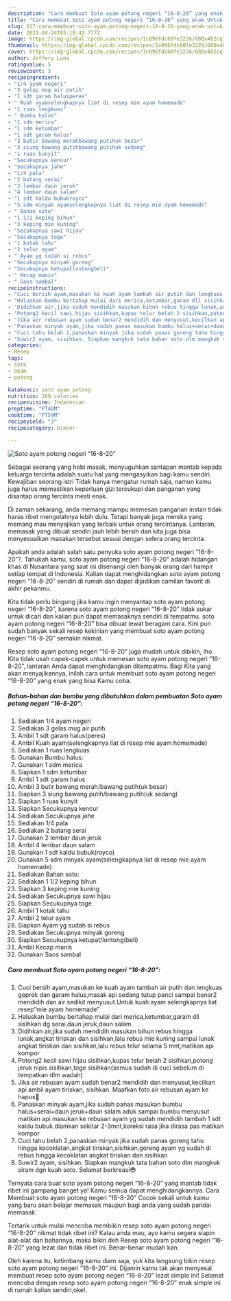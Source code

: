 ```yaml
---
description: "Cara membuat Soto ayam potong negeri “16-8-20” yang enak Untuk Jualan"
title: "Cara membuat Soto ayam potong negeri “16-8-20” yang enak Untuk Jualan"
slug: 517-cara-membuat-soto-ayam-potong-negeri-16-8-20-yang-enak-untuk-jualan
date: 2021-04-24T05:19:43.777Z
image: https://img-global.cpcdn.com/recipes/1c096fdc60fe3226/680x482cq70/soto-ayam-potong-negeri-16-8-20-foto-resep-utama.jpg
thumbnail: https://img-global.cpcdn.com/recipes/1c096fdc60fe3226/680x482cq70/soto-ayam-potong-negeri-16-8-20-foto-resep-utama.jpg
cover: https://img-global.cpcdn.com/recipes/1c096fdc60fe3226/680x482cq70/soto-ayam-potong-negeri-16-8-20-foto-resep-utama.jpg
author: Jeffery Luna
ratingvalue: 5
reviewcount: 3
recipeingredient:
- "1/4 ayam negeri"
- "3 gelas mug air putih"
- "1 sdt garam halusperes"
- " Kuah ayamselengkapnya liat di resep mie ayam homemade"
- "1 ruas lengkuas"
- " Bumbu halus"
- "1 sdm merica"
- "1 sdm ketumbar"
- "1 sdt garam halus"
- "3 butir bawang merahbawang putihuk besar"
- "3 siung bawang putihbawang putihuk sedang"
- "1 ruas kunyit"
- "Secukupnya kencur"
- "Secukupnya jahe"
- "1/4 pala"
- "2 batang serai"
- "2 lembar daun jeruk"
- "4 lembar daun salam"
- "1 sdt kaldu bubukroyco"
- "5 sdm minyak ayamselengkapnya liat di resep mie ayam homemade"
- " Bahan soto"
- "1 1/2 keping bihun"
- "3 keping mie kuning"
- "Secukupnya sawi hijau"
- "Secukupnya toge"
- "1 kotak tahu"
- "2 telur ayam"
- " Ayam yg sudah si rebus"
- "Secukupnya minyak goreng"
- "Secukupnya ketupatlontongbeli"
- " Kecap manis"
- " Saos sambal"
recipeinstructions:
- "Cuci bersih ayam,masukan ke kuah ayam tambah air putih dan lengkuas geprek dan garam halus,masak api sedang tutup panci sampai benar2 mendidih dan air sedikit menyusut.Untuk kuah ayam selengkapnya liat resep”mie ayam homemade”"
- "Haluskan bumbu bertahap mulai dari merica,ketumbar,garam dll sisihkan dg serai,daun jeruk,daun salam"
- "Didihkan air,jika sudah mendidih masukan bihun rebus hingga lunak,angkat tiriskan dan sisihkan,lalu rebus mie kuning sampai lunak angkat tiriskan dan sisihkan,lalu rebus telur selama 5 mnt,matikan api kompor"
- "Potong2 kecil sawi hijau sisihkan,kupas telur belah 2 sisihkan,potong jeruk nipis sisihkan,toge sisihkan(semua sudah di cuci sebelum di tempatkan dlm wadah)"
- "Jika air rebusan ayam sudah benar2 mendidih dan menyusut,kecilkan api ambil ayam tiriskan, sisihkan. Maafkan foto air rebusan ayam ke hapus🙁"
- "Panaskan minyak ayam,jika sudah panas masukan bumbu halus+serai+daun jeruk+daun salam aduk sampai bumbu menyusut matikan api masukan ke rebusan ayam yg sudah mendidih tambah 1 sdt kaldu bubuk diamkan sekitar 2-3mnt,koreksi rasa jika dirasa pas matikan kompor"
- "Cuci tahu belah 2,panaskan minyak jika sudah panas goreng tahu hingga kecoklatan,angkat tiriskan,sisihkan,goreng ayam yg sudah di rebus hingga kecoklatan angkat tiriskan dan sisihkan"
- "Suwir2 ayam, sisihkan. Siapkan mangkuk tata bahan soto dlm mangkuk siram dgn kuah soto. Selamat berkreasi😎"
categories:
- Resep
tags:
- soto
- ayam
- potong

katakunci: soto ayam potong 
nutrition: 269 calories
recipecuisine: Indonesian
preptime: "PT40M"
cooktime: "PT59M"
recipeyield: "3"
recipecategory: Dinner

---
```



![Soto ayam potong negeri “16-8-20”](https://img-global.cpcdn.com/recipes/1c096fdc60fe3226/680x482cq70/soto-ayam-potong-negeri-16-8-20-foto-resep-utama.jpg)

Sebagai seorang yang hobi masak, menyuguhkan santapan mantab kepada keluarga tercinta adalah suatu hal yang mengasyikan bagi kamu sendiri. Kewajiban seorang istri Tidak hanya mengatur rumah saja, namun kamu juga harus memastikan keperluan gizi tercukupi dan panganan yang disantap orang tercinta mesti enak.

Di zaman  sekarang, anda memang mampu memesan panganan instan tidak harus ribet mengolahnya lebih dulu. Tetapi banyak juga mereka yang memang mau menyajikan yang terbaik untuk orang tercintanya. Lantaran, memasak yang dibuat sendiri jauh lebih bersih dan kita juga bisa menyesuaikan masakan tersebut sesuai dengan selera orang tercinta. 



Apakah anda adalah salah satu penyuka soto ayam potong negeri “16-8-20”?. Tahukah kamu, soto ayam potong negeri “16-8-20” adalah hidangan khas di Nusantara yang saat ini disenangi oleh banyak orang dari hampir setiap tempat di Indonesia. Kalian dapat menghidangkan soto ayam potong negeri “16-8-20” sendiri di rumah dan dapat dijadikan camilan favorit di akhir pekanmu.

Kita tidak perlu bingung jika kamu ingin menyantap soto ayam potong negeri “16-8-20”, karena soto ayam potong negeri “16-8-20” tidak sukar untuk dicari dan kalian pun dapat memasaknya sendiri di tempatmu. soto ayam potong negeri “16-8-20” bisa dibuat lewat beragam cara. Kini pun sudah banyak sekali resep kekinian yang membuat soto ayam potong negeri “16-8-20” semakin nikmat.

Resep soto ayam potong negeri “16-8-20” juga mudah untuk dibikin, lho. Kita tidak usah capek-capek untuk memesan soto ayam potong negeri “16-8-20”, lantaran Anda dapat menghidangkan ditempatmu. Bagi Kita yang akan menyajikannya, inilah cara untuk membuat soto ayam potong negeri “16-8-20” yang enak yang bisa Kamu coba.

<!--inarticleads1-->

##### Bahan-bahan dan bumbu yang dibutuhkan dalam pembuatan Soto ayam potong negeri “16-8-20”:

1. Sediakan 1/4 ayam negeri
1. Sediakan 3 gelas mug air putih
1. Ambil 1 sdt garam halus(peres)
1. Ambil  Kuah ayam(selengkapnya liat di resep mie ayam homemade)
1. Sediakan 1 ruas lengkuas
1. Gunakan  Bumbu halus:
1. Gunakan 1 sdm merica
1. Siapkan 1 sdm ketumbar
1. Ambil 1 sdt garam halus
1. Ambil 3 butir bawang merah/bawang putih(uk besar)
1. Siapkan 3 siung bawang putih/bawang putih(uk sedang)
1. Siapkan 1 ruas kunyit
1. Siapkan Secukupnya kencur
1. Sediakan Secukupnya jahe
1. Sediakan 1/4 pala
1. Sediakan 2 batang serai
1. Gunakan 2 lembar daun jeruk
1. Ambil 4 lembar daun salam
1. Gunakan 1 sdt kaldu bubuk(royco)
1. Gunakan 5 sdm minyak ayam(selengkapnya liat di resep mie ayam homemade)
1. Sediakan  Bahan soto:
1. Sediakan 1 1/2 keping bihun
1. Siapkan 3 keping mie kuning
1. Sediakan Secukupnya sawi hijau
1. Siapkan Secukupnya toge
1. Ambil 1 kotak tahu
1. Ambil 2 telur ayam
1. Siapkan  Ayam yg sudah si rebus
1. Sediakan Secukupnya minyak goreng
1. Siapkan Secukupnya ketupat/lontong(beli)
1. Ambil  Kecap manis
1. Gunakan  Saos sambal




<!--inarticleads2-->

##### Cara membuat Soto ayam potong negeri “16-8-20”:

1. Cuci bersih ayam,masukan ke kuah ayam tambah air putih dan lengkuas geprek dan garam halus,masak api sedang tutup panci sampai benar2 mendidih dan air sedikit menyusut.Untuk kuah ayam selengkapnya liat resep”mie ayam homemade”
1. Haluskan bumbu bertahap mulai dari merica,ketumbar,garam dll sisihkan dg serai,daun jeruk,daun salam
1. Didihkan air,jika sudah mendidih masukan bihun rebus hingga lunak,angkat tiriskan dan sisihkan,lalu rebus mie kuning sampai lunak angkat tiriskan dan sisihkan,lalu rebus telur selama 5 mnt,matikan api kompor
1. Potong2 kecil sawi hijau sisihkan,kupas telur belah 2 sisihkan,potong jeruk nipis sisihkan,toge sisihkan(semua sudah di cuci sebelum di tempatkan dlm wadah)
1. Jika air rebusan ayam sudah benar2 mendidih dan menyusut,kecilkan api ambil ayam tiriskan, sisihkan. Maafkan foto air rebusan ayam ke hapus🙁
1. Panaskan minyak ayam,jika sudah panas masukan bumbu halus+serai+daun jeruk+daun salam aduk sampai bumbu menyusut matikan api masukan ke rebusan ayam yg sudah mendidih tambah 1 sdt kaldu bubuk diamkan sekitar 2-3mnt,koreksi rasa jika dirasa pas matikan kompor
1. Cuci tahu belah 2,panaskan minyak jika sudah panas goreng tahu hingga kecoklatan,angkat tiriskan,sisihkan,goreng ayam yg sudah di rebus hingga kecoklatan angkat tiriskan dan sisihkan
1. Suwir2 ayam, sisihkan. Siapkan mangkuk tata bahan soto dlm mangkuk siram dgn kuah soto. Selamat berkreasi😎




Ternyata cara buat soto ayam potong negeri “16-8-20” yang mantab tidak ribet ini gampang banget ya! Kamu semua dapat menghidangkannya. Cara Membuat soto ayam potong negeri “16-8-20” Cocok sekali untuk kamu yang baru akan belajar memasak maupun bagi anda yang sudah pandai memasak.

Tertarik untuk mulai mencoba membikin resep soto ayam potong negeri “16-8-20” nikmat tidak ribet ini? Kalau anda mau, ayo kamu segera siapin alat-alat dan bahannya, maka bikin deh Resep soto ayam potong negeri “16-8-20” yang lezat dan tidak ribet ini. Benar-benar mudah kan. 

Oleh karena itu, ketimbang kamu diam saja, yuk kita langsung bikin resep soto ayam potong negeri “16-8-20” ini. Dijamin kamu tak akan menyesal membuat resep soto ayam potong negeri “16-8-20” lezat simple ini! Selamat mencoba dengan resep soto ayam potong negeri “16-8-20” enak simple ini di rumah kalian sendiri,oke!.

